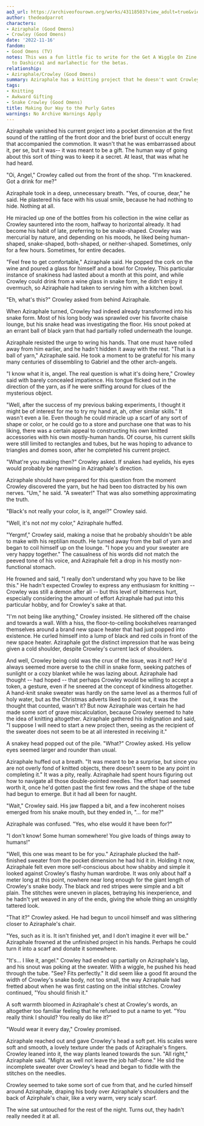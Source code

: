 ```yaml
---
ao3_url: https://archiveofourown.org/works/43118503?view_adult=true&view_full_work=true
author: thedeadparrot
characters:
- Aziraphale (Good Omens)
- Crowley (Good Omens)
date: '2022-11-16'
fandom:
- Good Omens (TV)
notes: This was a fun little fic to write for the Get A Wiggle On Zine! Many thanks
  to Dashicra1 and marlahectic for the betas.
relationship:
- Aziraphale/Crowley (Good Omens)
summary: Aziraphale has a knitting project that he doesn't want Crowley to know about.
tags:
- Knitting
- Awkward Gifting
- Snake Crowley (Good Omens)
title: Making Our Way to the Purly Gates
warnings: No Archive Warnings Apply
---
```


Aziraphale vanished his current project into a pocket dimension at the first sound of the rattling of the front door and the brief burst of occult energy that accompanied the commotion. It wasn't that he was embarrassed about it, per se, but it was-- it was meant to be a gift. The human way of going about this sort of thing was to keep it a secret. At least, that was what he had heard.

 "Oi, Angel," Crowley called out from the front of the shop. "I'm knackered. Got a drink for me?"

Aziraphale took in a deep, unnecessary breath. "Yes, of course, dear," he said. He plastered his face with his usual smile, because he had nothing to hide. Nothing at all.

He miracled up one of the bottles from his collection in the wine cellar as Crowley sauntered into the room, halfway to horizontal already. It had become his habit of late, preferring to be snake-shaped. Crowley was mercurial by nature, and depending on his moods, he liked being human-shaped, snake-shaped, both-shaped, or neither-shaped. Sometimes, only for a few hours. Sometimes, for entire decades.

"Feel free to get comfortable," Aziraphale said. He popped the cork on the wine and poured a glass for himself and a bowl for Crowley. This particular instance of snakiness had lasted about a month at this point, and while Crowley could drink from a wine glass in snake form, he didn't enjoy it overmuch, so Aziraphale had taken to serving him with a kitchen bowl.

"Eh, what's this?" Crowley asked from behind Aziraphale.

When Aziraphale turned, Crowley had indeed already transformed into his snake form. Most of his long body was sprawled over his favorite chaise lounge, but his snake head was investigating the floor. His snout poked at an errant ball of black yarn that had partially rolled underneath the lounge.

Aziraphale resisted the urge to wring his hands. That one must have rolled away from him earlier, and he hadn't hidden it away with the rest. "That is a ball of yarn," Aziraphale said. He took a moment to be grateful for his many many centuries of dissembling to Gabriel and the other arch-angels.

"I know what it is, angel. The real question is what it's doing here," Crowley said with barely concealed impatience. His tongue flicked out in the direction of the yarn, as if he were sniffing around for clues of the mysterious object.

"Well, after the success of my previous baking experiments, I thought it might be of interest for me to try my hand at, ah, other similar skills." It wasn't even a lie. Even though he could miracle up a scarf of any sort of shape or color, or he could go to a store and purchase one that was to his liking, there was a certain appeal to constructing his own knitted accessories with his own mostly-human hands. Of course, his current skills were still limited to rectangles and tubes, but he was hoping to advance to triangles and domes soon, after he completed his current project.

"What're you making then?" Crowley asked. If snakes had eyelids, his eyes would probably be narrowing in Aziraphale's direction.

Aziraphale should have prepared for this question from the moment Crowley discovered the yarn, but he had been too distracted by his own nerves. "Um," he said. "A sweater!" That was also something approximating the truth. 

"Black's not really your color, is it, angel?" Crowley said.

"Well, it's not *not* my color," Aziraphale huffed.

"Yergmf," Crowley said, making a noise that he probably shouldn't be able to make with his reptilian mouth. He turned away from the ball of yarn and began to coil himself up on the lounge. "I hope you and your sweater are very happy together." The casualness of his words did not match the peeved tone of his voice, and Aziraphale felt a drop in his mostly non-functional stomach.

He frowned and said, "I really don't understand why you have to be like this." He hadn't expected Crowley to express any enthusiasm for knitting -- Crowley was still a demon after all -- but this level of bitterness hurt, especially considering the amount of effort Aziraphale had put into this particular hobby, and for Crowley's sake at that.

"I'm not being like anything," Crowley insisted. He slithered off the chaise and towards a wall. With a hiss, the floor-to-ceiling bookshelves rearranged themselves around a brand new space heater that had just popped into existence. He curled himself into a lump of black and red coils in front of the new space heater. Aziraphale got the distinct impression that he was being given a cold shoulder, despite Crowley's current lack of shoulders.

And well, Crowley being cold was the crux of the issue, was it not? He'd always seemed more averse to the chill in snake form, seeking patches of sunlight or a cozy blanket while he was lazing about. Aziraphale had thought -- had hoped -- that perhaps Crowley would be willing to accept a token, a gesture, even if he sneered at the concept of kindness altogether. A hand-knit snake sweater was hardly on the same level as a thermos full of holy water, but as the Christmas adverts liked to point out, it was the thought that counted, wasn't it? But now Aziraphale was certain he had made some sort of grave miscalculation, because Crowley seemed to hate the idea of knitting altogether. Aziraphale gathered his indignation and said, "I suppose I will need to start a new project then, seeing as the recipient of the sweater does not seem to be at all interested in receiving it."

A snakey head popped out of the pile. "What?" Crowley asked. His yellow eyes seemed larger and rounder than usual.

Aziraphale huffed out a breath. "It was meant to be a surprise, but since you are not overly fond of knitted objects, there doesn't seem to be any point in completing it." It was a pity, really. Aziraphale had spent hours figuring out how to navigate all those double-pointed needles. The effort had seemed worth it, once he'd gotten past the first few rows and the shape of the tube had begun to emerge. But it had all been for naught.

"Wait," Crowley said. His jaw flapped a bit, and a few incoherent noises emerged from his snake mouth, but they ended in, "... for me?"

Aziraphale was confused. "Yes, who else would it have been for?"

"I don't know! Some human somewhere! You give loads of things away to humans!"

"Well, this one was meant to be for you." Aziraphale plucked the half-finished sweater from the pocket dimension he had hid it in. Holding it now, Aziraphale felt even more self-conscious about how shabby and simple it looked against Crowley's flashy human wardrobe. It was only about half a meter long at this point, nowhere near long enough for the giant length of Crowley's snake body. The black and red stripes were simple and a bit plain. The stitches were uneven in places, betraying his inexperience, and he hadn't yet weaved in any of the ends, giving the whole thing an unsightly tattered look.

"That it?" Crowley asked. He had begun to uncoil himself and was slithering closer to Aziraphale's chair.

"Yes, such as it is. It isn't finished yet, and I don't imagine it ever will be." Aziraphale frowned at the unfinished project in his hands. Perhaps he could turn it into a scarf and donate it somewhere.

"It's... I like it, angel." Crowley had ended up partially on Aziraphale's lap, and his snout was poking at the sweater. With a wiggle, he pushed his head through the tube. "See? Fits perfectly." It did seem like a good fit around the width of Crowley's snake body, not too small, the way Aziraphale had fretted about when he was first casting on the initial stitches. Crowley continued, "You should finish it."

A soft warmth bloomed in Aziraphale's chest at Crowley's words, an altogether too familiar feeling that he refused to put a name to yet. "You really think I should? You really do like it?"

"Would wear it every day," Crowley promised.

Aziraphale reached out and gave Crowley's head a soft pet. His scales were soft and smooth, a lovely texture under the pads of Aziraphale's fingers. Crowley leaned into it, the way plants leaned towards the sun. "All right," Aziraphale said. "Might as well not leave the job half-done." He slid the incomplete sweater over Crowley's head and began to fiddle with the stitches on the needles.

Crowley seemed to take some sort of cue from that, and he curled himself around Aziraphale, draping his body over Aziraphale's shoulders and the back of Azirphale's chair, like a very warm, very scaly scarf.

The wine sat untouched for the rest of the night. Turns out, they hadn't really needed it at all.